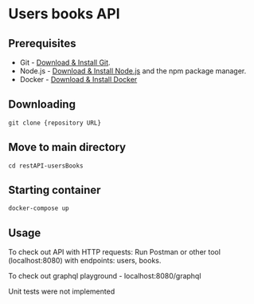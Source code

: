 # Users books API

## Prerequisites

- Git - [Download & Install Git](https://git-scm.com/downloads).
- Node.js - [Download & Install Node.js](https://nodejs.org/en/download/) and the npm package manager.
- Docker - [Download & Install Docker](https://docs.docker.com/get-docker/)

## Downloading

```
git clone {repository URL}
```

## Move to main directory

```
cd restAPI-usersBooks
```

## Starting container

```
docker-compose up
```

## Usage

To check out API with HTTP requests:
Run Postman or other tool (localhost:8080) with endpoints: users, books.

To check out graphql playground - localhost:8080/graphql

Unit tests were not implemented
